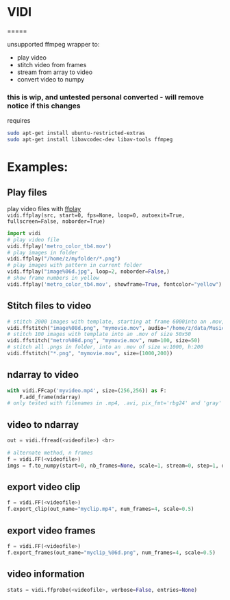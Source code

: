 # VIDI
=====

unsupported ffmpeg wrapper to:
* play video
* stitch video from frames
* stream from array to video 
* convert video to numpy

### this is wip, and untested personal converted - will remove notice if this changes

requires
```bash
sudo apt-get install ubuntu-restricted-extras
sudo apt-get install libavcodec-dev libav-tools ffmpeg
```

# Examples:

## Play files
play video files with [ffplay](https://ffmpeg.org/ffplay.html)<br>
`vidi.ffplay(src, start=0, fps=None, loop=0, autoexit=True, fullscreen=False, noborder=True)`
```python
import vidi
# play video file
vidi.ffplay('metro_color_tb4.mov') 
# play images in folder
vidi.ffplay("/home/z/myfolder/*.png")
# play images with pattern in current folder
vidi.ffplay("image%06d.jpg", loop=2, noborder=False,)
# show frame numbers in yellow
vidi.ffplay('metro_color_tb4.mov', showframe=True, fontcolor="yellow") 
```

## Stitch files to video
```python
# stitch 2000 images with template, starting at frame 6000into an .mov, add audio
vidi.ffstitch("image%08d.png", "mymovie.mov", audio="/home/z/data/Music/mymuzak.aac", start=6000, num=2000)
# stitch 100 images with template into an .mov of size 50x50
vidi.ffstitch("metro%08d.png", "mymovie.mov", num=100, size=50)
# stitch all .pngs in folder, into an .mov of size w:1000, h:200
vidi.ffstitch("*.png", "mymovie.mov", size=(1000,200))
```

## ndarray to video
```python
with vidi.FFcap('myvideo.mp4', size=(256,256)) as F:
    F.add_frame(ndarray)
# only tested with filenames in .mp4, .avi, pix_fmt='rbg24' and 'gray'
```

## video to ndarray
```python
out = vidi.ffread(<videofile>) <br>

# alternate method, n frames
f = vidi.FF(<videofile>)
imgs = f.to_numpy(start=0, nb_frames=None, scale=1, stream=0, step=1, dtype=np.uint8, memory_type="CPU")
```

## export video clip
```python
f = vidi.FF(<videofile>)
f.export_clip(out_name="myclip.mp4", num_frames=4, scale=0.5)
```

## export video frames
```python
f = vidi.FF(<videofile>)
f.export_frames(out_name="myclip_%06d.png", num_frames=4, scale=0.5)
```

## video information
```python
stats = vidi.ffprobe(<videofile>, verbose=False, entries=None)
```
